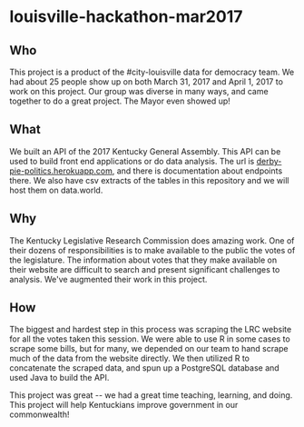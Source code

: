 # louisville-hackathon-mar2017

## Who
This project is a product of the #city-louisville data for democracy team.  We had about 25 people show up on both March 31, 2017 and April 1, 2017 to work on this project.  Our group was diverse in many ways, and came together to do a great project.  The Mayor even showed up!

## What
We built an API of the 2017 Kentucky General Assembly.  This API can be used to build front end applications or do data analysis.  The url is [derby-pie-politics.herokuapp.com](https://derby-pie-politics.herokuapp.com/), and there is documentation about endpoints there.  We also have csv extracts of the tables in this repository and we will host them on data.world.

## Why
The Kentucky Legislative Research Commission does amazing work.  One of their dozens of responsibilities is to make available to the public the votes of the legislature.  The information about votes that they make available on their website are difficult to search and present significant challenges to analysis. We've augmented their work in this project.

## How
The biggest and hardest step in this process was scraping the LRC website for all the votes taken this session.  We were able to use R in some cases to scrape some bills, but for many, we depended on our team to hand scrape much of the data from the website directly.  We then utilized R to concatenate the scraped data, and spun up a PostgreSQL database and used Java to build the API.

This project was great -- we had a great time teaching, learning, and doing.  This project will help Kentuckians improve government in our commonwealth!
